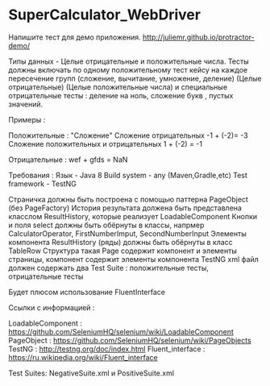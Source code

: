 # SuperCalculator_WebDriver
Напишите тест для демо приложения.
http://juliemr.github.io/protractor-demo/
 
Типы данных - Целые отрицательные и положительные числа.
Тесты должны включать по одному положительному тест кейсу на каждое пересечение групп
(сложение, вычитание, умножение, деление) (Целые отрицательные) (Целые положительные числа)
и специальные отрицательные тесты : деление на ноль, сложение букв , пустых значений.
 
Примеры :
 
Положительные :
            "Сложение"
            Сложение отрицательных -1 + (-2)= -3
            Сложение положительных и отрицательных 1 + (-2) = -1
            
Отрицательные :
            wef + gfds = NaN
           
            
Требования :
Язык - Java 8
Build system - any (Maven,Gradle,etc)
Test framework - TestNG
 
Страничка должны быть построена с помощью паттерна PageObject (без PageFactory)
История результата должена быть представлена класслом ResultHistory, которые реализует LoadableComponent
Кнопки и поля select должны быть обёрнуты в классы, напрмер CalculatorOperator, FirstNumberImput, SecondNumberInput
Элементы компонента  ResultHistory (ряды) должны быть обёрнуты в класс TableRow
Структура такая Page содержит компонент и элементы страницы, компонент содержит элементы компонента
TestNG xml файл должен содержать два Test Suite : положительные тесты, отрицательные тесты
 
Будет плюсом использование FluentInterface
 
Ссылки с информацией :
 
LoadableComponent :  https://github.com/SeleniumHQ/selenium/wiki/LoadableComponent
PageObject : https://github.com/SeleniumHQ/selenium/wiki/PageObjects
TestNG : http://testng.org/doc/index.html
Fluent_interface :   https://ru.wikipedia.org/wiki/Fluent_interface

Test Suites: NegativeSuite.xml	и PositiveSuite.xml
